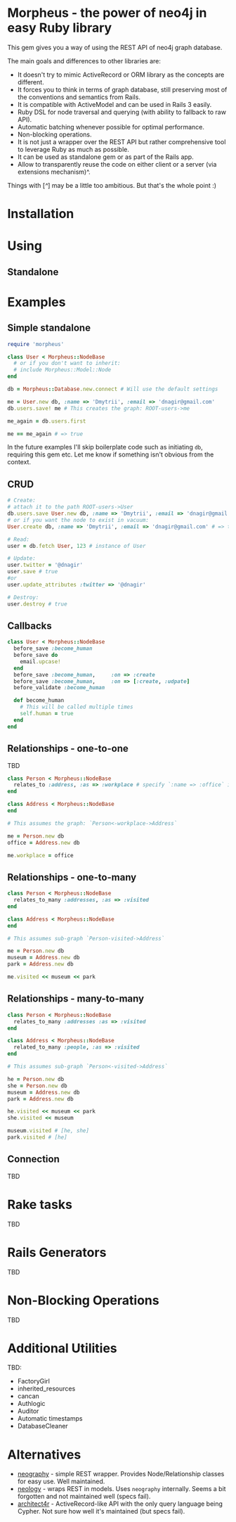 Morpheus - the power of neo4j in easy Ruby library
==================================================

This gem gives you a way of using the REST API of neo4j graph database.

The main goals and differences to other libraries are:

- It doesn't try to mimic ActiveRecord or ORM library as the concepts are different.
- It forces you to think in terms of graph database, still preserving most of the conventions and semantics from Rails.
- It is compatible with ActiveModel and can be used in Rails 3 easily.
- Ruby DSL for node traversal and querying (with ability to fallback to raw API).
- Automatic batching whenever possible for optimal performance.
- Non-blocking operations.
- It is not just a wrapper over the REST API but rather comprehensive tool to leverage Ruby as much as possible.
- It can be used as standalone gem or as part of the Rails app.
- Allow to transparently reuse the code on either client or a server (via extensions mechanism)^.

Things with [*^*] may be a little too ambitious. But that's the whole point :)

Installation
==================================================


Using
==================================================

Standalone
--------------------------------------------------


Examples
==================================================

Simple standalone
--------------------------------------------------

```ruby
require 'morpheus'

class User < Morpheus::NodeBase
  # or if you don't want to inherit:
  # include Morpheus::Model::Node
end

db = Morpheus::Database.new.connect # Will use the default settings

me = User.new db, :name => 'Dmytrii', :email => 'dnagir@gmail.com'
db.users.save! me # This creates the graph: ROOT-users->me

me_again = db.users.first

me == me_again # => true
```

In the future examples I'll skip boilerplate code such as initiating `db`, requiring this gem etc.
Let me know if something isn't obvious from the context.

CRUD
--------------------------------------------------

```ruby
# Create:
# attach it to the path ROOT-users->User
db.users.save User.new db, :name => 'Dmytrii', :email => 'dnagir@gmail.com' # => true
# or if you want the node to exist in vacuum:
User.create db, :name => 'Dmytrii', :email => 'dnagir@gmail.com' # => true

# Read:
user = db.fetch User, 123 # instance of User

# Update:
user.twitter = '@dnagir'
user.save # true
#or
user.update_attributes :twitter => '@dnagir'

# Destroy:
user.destroy # true
```

Callbacks
--------------------------------------------------

```ruby
class User < Morpheus::NodeBase
  before_save :become_human
  before_save do
    email.upcase!
  end
  before_save :become_human,     :on => :create
  before_save :become_human,     :on => [:create, :udpate]
  before_validate :become_human

  def become_human
    # This will be called multiple times
    self.human = true
  end
end
```

Relationships - one-to-one
--------------------------------------------------

TBD

```ruby
class Person < Morpheus::NodeBase
  relates_to :address, :as => :workplace # specify `:name => :office` if accessor method is different from :workplace
end

class Address < Morpheus::NodeBase
end

# This assumes the graph: `Person<-workplace->Address` 

me = Person.new db
office = Address.new db

me.workplace = office
```



Relationships - one-to-many
--------------------------------------------------


```ruby
class Person < Morpheus::NodeBase
  relates_to_many :addresses, :as => :visited
end

class Address < Morpheus::NodeBase
end

# This assumes sub-graph `Person-visited->Address`

me = Person.new db
museum = Address.new db
park = Address.new db

me.visited << museum << park

```
Relationships - many-to-many
--------------------------------------------------

```ruby
class Person < Morpheus::NodeBase
  relates_to_many :addresses :as => :visited
end

class Address < Morpheus::NodeBase
  related_to_many :people, :as => :visited
end

# This assumes sub-graph `Person<-visited->Address`

he = Person.new db
she = Person.new db
museum = Address.new db
park = Address.new db

he.visited << museum << park
she.visited << museum

museum.visited # [he, she]
park.visited # [he]
```

Connection
--------------------------------------------------

TBD

Rake tasks
==================================================

TBD

Rails Generators
==================================================

TBD

Non-Blocking Operations
==================================================

TBD

Additional Utilities
==================================================

TBD:

- FactoryGirl
- inherited_resources
- cancan
- Authlogic
- Auditor
- Automatic timestamps
- DatabaseCleaner

Alternatives
==================================================

- [neography](https://github.com/maxdemarzi/neography) - simple REST wrapper. Provides Node/Relationship classes for easy use. Well maintained.
- [neology](https://github.com/lordkada/neology) - wraps REST in models. Uses `neography` internally. Seems a bit forgotten and not maintained well (specs fail).
- [architect4r](https://github.com/namxam/architect4r) - ActiveRecord-like API with the only query language being Cypher. Not sure how well it's maintained (but specs fail).

